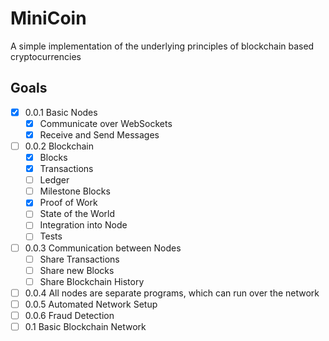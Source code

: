 # MiniCoin
A simple implementation of the underlying principles of blockchain based cryptocurrencies
## Goals

- [X] 0.0.1 Basic Nodes
  - [X] Communicate over WebSockets
  - [X] Receive and Send Messages
- [ ] 0.0.2 Blockchain
  - [X] Blocks
  - [X] Transactions
  - [ ] Ledger
  - [ ] Milestone Blocks
  - [X] Proof of Work
  - [ ] State of the World
  - [ ] Integration into Node
  - [ ] Tests
- [ ] 0.0.3 Communication between Nodes
  - [ ] Share Transactions
  - [ ] Share new Blocks
  - [ ] Share Blockchain History
- [ ] 0.0.4 All nodes are separate programs, which can run over the network
- [ ] 0.0.5 Automated Network Setup
- [ ] 0.0.6 Fraud Detection
- [ ] 0.1 Basic Blockchain Network
